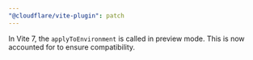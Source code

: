 ```yaml
---
"@cloudflare/vite-plugin": patch
---
```


In Vite 7, the `applyToEnvironment` is called in preview mode. This is now accounted for to ensure compatibility.
